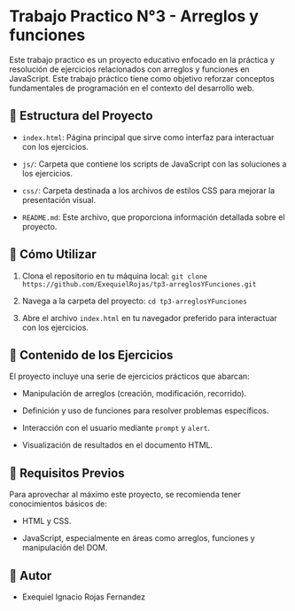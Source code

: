 # Trabajo Practico N°3 - Arreglos y funciones

Este trabajo practico es un proyecto educativo enfocado en la práctica y resolución de ejercicios relacionados con arreglos y funciones en JavaScript. Este trabajo práctico tiene como objetivo reforzar conceptos fundamentales de programación en el contexto del desarrollo web.

## 📁 Estructura del Proyecto

- `index.html`: Página principal que sirve como interfaz para interactuar con los ejercicios.

- `js/`: Carpeta que contiene los scripts de JavaScript con las soluciones a los ejercicios.

- `css/`: Carpeta destinada a los archivos de estilos CSS para mejorar la presentación visual.

- `README.md`: Este archivo, que proporciona información detallada sobre el proyecto.

## 🚀 Cómo Utilizar

1. Clona el repositorio en tu máquina local:
`git clone https://github.com/ExequielRojas/tp3-arreglosYFunciones.git`

1. Navega a la carpeta del proyecto:
`cd tp3-arreglosYFunciones`

1. Abre el archivo `index.html` en tu navegador preferido para interactuar con los ejercicios.

## 🧠 Contenido de los Ejercicios

El proyecto incluye una serie de ejercicios prácticos que abarcan:

- Manipulación de arreglos (creación, modificación, recorrido).

- Definición y uso de funciones para resolver problemas específicos.

- Interacción con el usuario mediante `prompt` y `alert`.

- Visualización de resultados en el documento HTML.

## 📌 Requisitos Previos

Para aprovechar al máximo este proyecto, se recomienda tener conocimientos básicos de:

- HTML y CSS.

- JavaScript, especialmente en áreas como arreglos, funciones y manipulación del DOM.

## 🤖 Autor

- Exequiel Ignacio Rojas Fernandez